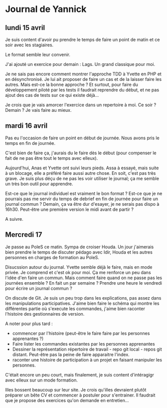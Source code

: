 # Journal de Yannick

## lundi 15 avril

Je suis content d'avoir pu prendre le temps de faire un point de matin et ce
soir avec les stagiaires.

Le format semble leur convenir.

J'ai ajouté un exercice pour demain : Lags. Un grand classique pour moi.

Je ne sais pas encore comment montrer l'approche TDD à Yvette en PHP et en
désynchronisé. Je lui ait proposer de faire un cas et de la laisser faire les
autres. Mais est-ce la bonne approche ? Et surtout, pour faire du développement
piloté par les tests il faudrait reprendre du début, et ne pas ajout des cas de
tests sur ce qui existe déjà...

Je crois que je vais amorcer l'exercice dans un repertoire à moi. Ce soir ?
Demain ? Je vais faire au mieux.


## mardi 16 avril

Pas eu l'occasion de faire un point en début de journée. Nous avons pris le
temps en fin de journée.

C'est bien de faire ça, j'aurais du le faire dès le début (pour compenser le
fait de ne pas être tout le temps avec elleux).

Aujourd'hui, Anas et Yvette ont suivi leurs pieds. Assa à essayé, mais suite à
un blocage, elle a préféré faire aussi autre chose. En soit, c'est pas très
grave. Je suis plus déçu de ne pas les voir utiliser le journal; ça me semble
un très bon outil pour apprendre.

Est-ce que le journal individuel est vraiment le bon format ? Est-ce que je ne
pourrais pas me servir du temps de debrief en fin de journée pour faire un
journal commun ? Demain, ça va être dur d'esayer, je ne serais pas dispo à
16h30. Peut-être une première version le midi avant de partir ?

A suivre.

## Mercredi 17

Je passe au PoleS ce matin. Sympa de croiser Houda. Un jour j'aimerais bien
prendre le temps de discuter pédago avec Idir, Houda et les autres personnes en
charges de formation au PoleS.

Disucssion autour du journal. Yvette semble déjà le faire, mais en mode privée.
Je comprend et c'est ok pour moi. Ça me renforce un peu dans l'idée d'en faire
un commun. Mais comment faire quand on ne passe pas les journées ensemble ? En
fait un par semaine ? Prendre une heure le vendredi pour écrire un journal
commun ?

On discute de Git. Je suis un peu trop dans les explications, pas assez dans
les manipulations participatives. J'aime bien faire le schéma qui montre les
différentes partie où s'execute les commandes, j'aime bien raconter l'histoire
des gestionnaires de version.

A noter pour plus tard :
- commencer par l'histoire (peut-être le faire faire par les personnes
  apprenantes ?)
- Faire lister les commandes existantes par les personnes apprenantes
- Dessiner la représentation répertoire de travail - repo git local - repos git
  distant. Peut-être pas la peine de faire apparaitre l'index.
- raconter une histoire de participation à un projet en faisant manipuler les
  personnes.

C'était encore un peu court, mais finalement, je suis content d'intéragigr avec
elleux sur un mode formation.

Illes bossent beaucoup sur leur site. Je crois qu'illes devraient plutôt
préparer un bête CV et commencer à postuler pour s'entrainer. Il faudrait que
je propose des exercices qu'on demande en entretien...

